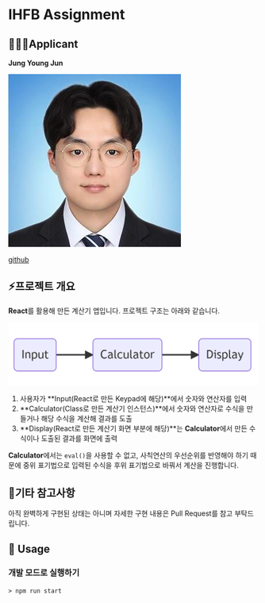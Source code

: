 # IHFB Assignment

## 🙋🏻‍♂️Applicant

**Jung Young Jun**

[![img](./md-images/83502672.jpeg)](https://avatars.githubusercontent.com/u/83502672?v=4)

[github](https://github.com/dudwns0921)

## ⚡프로젝트 개요

**React**를 활용해 만든 계산기 앱입니다. 프로젝트 구조는 아래와 같습니다.

![image-20220919085857091](md-images/image-20220919085857091.png)

1. 사용자가 **Input(React로 만든 Keypad에 해당)**에서 숫자와 연산자를 입력
2. **Calculator(Class로 만든 계산기 인스턴스)**에서 숫자와 연산자로 수식을 만들거나 해당 수식을 계산해 결과를 도출
3. **Display(React로 만든 계산기 화면 부분에 해당)**는 **Calculator**에서 만든 수식이나 도출된 결과를 화면에 출력

**Calculator**에서는 `eval()`을 사용할 수 없고, 사칙연산의 우선순위를 반영해야 하기 때문에 중위 표기법으로 입력된 수식을 후위 표기법으로 바꿔서 계산을 진행합니다.

## 🤔기타 참고사항

아직 완벽하게 구현된 상태는 아니며 자세한 구현 내용은 Pull Request를 참고 부탁드립니다.

## 📒 Usage

### 개발 모드로 실행하기

```
> npm run start
```
